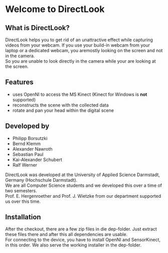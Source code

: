# Welcome to DirectLook

## What is DirectLook?

DirectLook helps you to get rid of an unattractive effect while capturing videos from your webcam. If you use your build-in webcam from your laptop or a dedicated webcam, you aremostly looking on the screen and not in the camera.  
So you are unable to look directly in the camera while your are looking at the screen.

## Features

- uses OpenNI to access the MS Kinect (Kinect for Windows is **not** supported)
- reconstructs the scene with the collected data
- rotate and pan your head within the digital scene

## Developed by

- Philipp Borsutzki
- Bernd Klemm
- Alexander Nawroth
- Sebastian Paul
- Kai-Alexander Schubert
- Ralf Werner

DirectLook was developed at the University of Applied Science Darmstadt, Germany (Hochschule Darmstadt).  
We are all Computer Science students and we developed this over a time of two semesters.  
Prof. E. Hergenroether and Prof. J. Wietzke from our department supported us over this time.

## Installation

After the checkout, there are a few zip files in die dep-folder. Just extract these files there and after this all dependencies are usable.  
For connecting to the device, you have to install OpenNI and SensorKinect, in this order. We also serve the working installer in the dep-folder.
